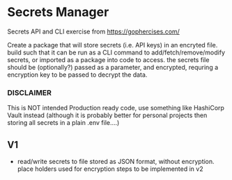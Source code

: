 # Secrets Manager
Secrets API and CLI exercise from https://gophercises.com/

Create a package that will store secrets (i.e. API keys) in an encryted file.  build such that it can be run as a CLI command to add/fetch/remove/modify secrets, or imported as a package into code to access.  the secrets file should be (optionally?) passed as a parameter, and encrypted, requring a encryption key to be passed to decrypt the data.


### DISCLAIMER
This is NOT intended Production ready code, use something like HashiCorp Vault instead (although it is probably better for personal projects then storing all secrets in a plain .env file....)


## V1
- read/write secrets to file stored as JSON format, without encryption.  place holders used for encryption steps to be implemented in v2